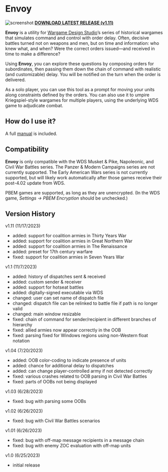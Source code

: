 # Envoy
![screenshot](https://i.imgur.com/qvhJfDo.jpg)
**[DOWNLOAD LATEST RELEASE (v1.11)](https://github.com/musurca/envoy/releases/download/1.11/Envoy_v1.11.zip)**

**Envoy** is a utility for [Wargame Design Studio](http://www.wargameds.com)’s series of historical wargames that simulates command and control with order delay. Often, decisive battles turned not on weapons and men, but on time and information: who knew what, and when? Were the correct orders issued—and received in time to make a difference?

Using **Envoy**, you can explore these questions by composing orders for subordinates, then passing them down the chain of command with realistic (and customizable) delay. You will be notified on the turn when the order is delivered.

As a solo player, you can use this tool as a prompt for moving your units along constraints defined by the orders. You can also use it to umpire Kriegspiel-style wargames for multiple players, using the underlying WDS game to adjudicate combat.

## How do I use it?

A full [manual](https://github.com/musurca/envoy/blob/master/manual/Envoy_Manual_v11.pdf) is included.

## Compatibility

**Envoy** is only compatible with the WDS Musket & Pike, Napoleonic, and Civil War Battles series. The Panzer & Modern Campaigns series are not currently supported. The Early American Wars series is not currently supported, but will likely work automatically after those games receive their post-4.02 update from WDS.

PBEM games are supported, as long as they are unencrypted. (In the WDS game, *Settings -> PBEM Encryption* should be unchecked.)

## Version History

v1.11 (11/17/2023)
- added: support for coalition armies in Thirty Years War
- added: support for coalition armies in Great Northern War
- added: support for coalition armies in The Renaissance
- added: preset for 17th century warfare
- fixed: support for coalition armies in Seven Years War

v1.1 (11/7/2023)
- added: history of dispatches sent & received
- added: custom sender & receiver
- added: support for hotseat battles
- added: digitally-signed executable via WDS
- changed: user can set name of dispatch file
- changed: dispatch file can be relinked to battle file if path is no longer valid
- changed: main window resizable
- fixed: chain of command for sender/recipient in different branches of hierarchy
- fixed: allied armies now appear correctly in the OOB
- fixed: parsing fixed for Windows regions using non-Western float notation

v1.04 (7/20/2023)
- added: OOB color-coding to indicate presence of units
- added: chance for additional delay to dispatches
- added: can change player-controlled army if not detected correctly
- fixed: various crashes related to OOB parsing in Civil War Battles
- fixed: parts of OOBs not being displayed

v1.03 (6/28/2023)
- fixed: bug with parsing some OOBs

v1.02 (6/26/2023)
- fixed: bug with Civil War Battles scenarios

v1.01 (6/26/2023)
- fixed: bug with off-map message recipients in a message chain
- fixed: bug with enemy ZOC evaluation with off-map units

v1.0 (6/25/2023)
- initial release
